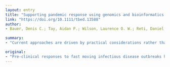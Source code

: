 ```yaml
---
layout: entry
title: "Supporting pandemic response using genomics and bioinformatics: a case study on the emergent SARS-CoV-2 outbreak"
link: "https://doi.org/10.1111/tbed.13588"
author:
- Bauer, Denis C.; Tay, Aidan P.; Wilson, Laurence O. W.; Reti, Daniel; Hosking, Cameron; McAuley, Alexander J.; Pharo, Elizabeth; Todd, Shawn; Stevens, Vicky; Neave, Matthew J.; Tachedjian, Mary; Drew, Trevor W.; Vasan, S. S.

summary:
- "Current approaches are driven by practical considerations rather than a detailed analysis of the characteristics of the virus strain chosen. We discuss the currently chosen SARS-CoV-2 strains for international coronavirus disease (COVID-19) models in the context of their phylogeny as well as in a novel alignment-free bioinformatics approach. Current animal models cover existing viral strains adequately, but there is substantial evolutionary activity that is likely not considered by the current models."

original:
- "Pre-clinical responses to fast moving infectious disease outbreaks heavily depend on choosing the best isolates for animal models that inform diagnostics, vaccines and treatments. Current approaches are driven by practical considerations (e.g. first available virus isolate) rather than a detailed analysis of the characteristics of the virus strain chosen, which can lead to animal models that are not representative of the circulating or emerging clusters. Here, we suggest a combination of epidemiological, experimental and bioinformatics considerations when choosing virus strains for animal model generation. We discuss the currently chosen SARS-CoV-2 strains for international coronavirus disease (COVID-19) models in the context of their phylogeny as well as in a novel alignment-free bioinformatics approach. Unlike phylogenetic trees, which focus on individual shared mutations, this new approach assesses genome-wide co-developing functionalities and hence offers a more fluid view of the ?cloud of variances? that RNA viruses are prone to accumulate. This joint approach concludes that while the current animal models cover the existing viral strains adequately, there is substantial evolutionary activity that is likely not considered by the current models. Based on insights from the non-discrete alignment-free approach and experimental observations, we suggest isolates for future animal models."
---
```


